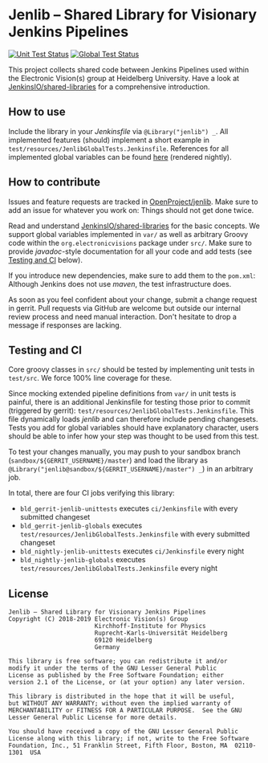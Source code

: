 # Jenlib – Shared Library for Visionary Jenkins Pipelines

[![Unit Test Status](https://jenkins.bioai.eu/buildStatus/icon?job=bld_nightly-jenlib-unittests&subject=Unit%20Tests)](https://jenkins.bioai.eu/view/nightly/job/bld_nightly-jenlib-unittests)
[![Global Test Status](https://jenkins.bioai.eu/buildStatus/icon?job=bld_nightly-jenlib-globals&subject=Global%20Tests)](https://jenkins.bioai.eu/view/nightly/job/bld_nightly-jenlib-globals)

This project collects shared code between Jenkins Pipelines used within the Electronic Vision(s) group at Heidelberg University.
Have a look at [JenkinsIO/shared-libraries](https://jenkins.io/doc/book/pipeline/shared-libraries/) for a comprehensive introduction.

## How to use
Include the library in your *Jenkinsfile* via `@Library("jenlib") _`.
All implemented features (should) implement a short example in `test/resources/JenlibGlobalTests.Jenkinsfile`.
References for all implemented global variables can be found [here](https://jenkins.bioai.eu/view/nightly/job/bld_nightly-jenlib-globals/pipeline-syntax/globals) (rendered nightly).

## How to contribute
Issues and feature requests are tracked in [OpenProject/jenlib](https://openproject.bioai.eu/projects/jenlib/work_packages).
Make sure to add an issue for whatever you work on: Things should not get done twice.

Read and understand [JenkinsIO/shared-libraries](https://jenkins.io/doc/book/pipeline/shared-libraries/) for the basic concepts.
We support global variables implemented in `var/` as well as arbitrary Groovy code within the `org.electronicvisions` package under `src/`.
Make sure to provide *javadoc*-style documentation for all your code and add tests (see [Testing and CI](#testing-and-ci) below).

If you introduce new dependencies, make sure to add them to the `pom.xml`: Although Jenkins does not use *maven*, the test infrastructure does.

As soon as you feel confident about your change, submit a change request in gerrit.
Pull requests via GitHub are welcome but outside our internal review process and need manual interaction.
Don't hesitate to drop a message if responses are lacking.


## Testing and CI
Core groovy classes in `src/` should be tested by implementing unit tests in `test/src`.
We force 100% line coverage for these.

Since mocking extended pipeline definitions from `var/` in unit tests is painful, there is an additional Jenkinsfile for testing those prior to commit (triggered by gerrit): `test/resources/JenlibGlobalTests.Jenkinsfile`.
This file dynamically loads *jenlib* and can therefore include pending changesets.
Tests you add for global variables should have explanatory character, users should be able to infer how your step was thought to be used from this test.

To test your changes manually, you may push to your sandbox branch (`sandbox/${GERRIT_USERNAME}/master`) and load the library as `@Library("jenlib@sandbox/${GERRIT_USERNAME}/master") _`) in an arbitrary job.

In total, there are four CI jobs verifying this library:
* `bld_gerrit-jenlib-unittests` executes `ci/Jenkinsfile` with every submitted changeset
* `bld_gerrit-jenlib-globals` executes `test/resources/JenlibGlobalTests.Jenkinsfile` with every submitted changeset
* `bld_nightly-jenlib-unittests` executes `ci/Jenkinsfile` every night
* `bld_nightly-jenlib-globals` executes `test/resources/JenlibGlobalTests.Jenkinsfile` every night


## License
```
Jenlib – Shared Library for Visionary Jenkins Pipelines
Copyright (C) 2018-2019 Electronic Vision(s) Group
                        Kirchhoff-Institute for Physics
                        Ruprecht-Karls-Universität Heidelberg
                        69120 Heidelberg
                        Germany

This library is free software; you can redistribute it and/or
modify it under the terms of the GNU Lesser General Public
License as published by the Free Software Foundation; either
version 2.1 of the License, or (at your option) any later version.

This library is distributed in the hope that it will be useful,
but WITHOUT ANY WARRANTY; without even the implied warranty of
MERCHANTABILITY or FITNESS FOR A PARTICULAR PURPOSE.  See the GNU
Lesser General Public License for more details.

You should have received a copy of the GNU Lesser General Public
License along with this library; if not, write to the Free Software
Foundation, Inc., 51 Franklin Street, Fifth Floor, Boston, MA  02110-1301  USA
```
